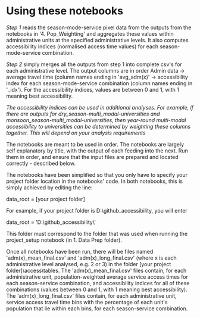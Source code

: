 # Using these notebooks

*Step 1* reads the season-mode-service pixel data from the outputs from the notebooks in '4. Pop_Weighting' and aggregates these values within administrative units at the specified administrative levels. It also computes accessibility indices (normalised access time values) for each season-mode-service combination.

*Step 2* simply merges all the outputs from step 1 into complete csv's for each administrative level. The output columns are in order Admin data -> average travel time (column names ending in 'avg_adm(x)' -> accessibility index for each season-mode-service combination (column names ending in '_idx').  For the accessibility indices, values are between 0 and 1, with 1 meaning best accessibility.

*The accessibility indices can be used in additional analyses.  For example, if there are outputs for dry_season-multi_modal-universities and monsoon_season-multi_modal-universities, then year-round multi-modal accessibility to universities can be determined by weighting these columns together.  This will depend on your analysis requirements*

The notebooks are meant to be used in order. The notebooks are largely self explanatory by title, with the output of each feeding into the next. 
Run them in order, and ensure that the input files are prepared and located correctly - described below.

The notebooks have been simplified so that you only have to specify your project folder location in the notebooks' code.  In both notebooks, this is simply achieved by editing the line:

data_root = [your project folder]

For example, if your project folder is D:\github_accessibility, you will enter

data_root = 'D:\\github_accessibility\\'

This folder must correspond to the folder that was used when running the project_setup notebook (in 1. Data Prep folder).

Once all notebooks have been run, there will be files named 'adm(x)_mean_final.csv' and 'adm(x)_long_final.csv' (where x is each administrative level analysed, e.g. 2 or 3) in the folder [your project folder]\\access\\tables. The 'adm(x)_mean_final.csv' files contain, for each administrative unit, population-weighted average service access times for each season-service combination, and accessibility indices for all of these combinations (values between 0 and 1, with 1 meaning best accessibility). The 'adm(x)_long_final.csv' files contain, for each administrative unit, service access travel time bins with the percentage of each unit's population that lie within each bins, for each season-service combination.